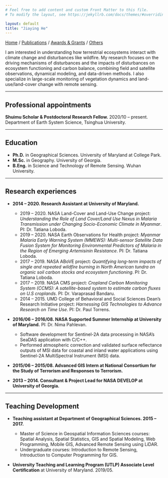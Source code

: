```yaml
---
# Feel free to add content and custom Front Matter to this file.
# To modify the layout, see https://jekyllrb.com/docs/themes/#overriding-theme-defaults

layout: default
title: "Jiaying He"
---
```

[Home](/) / [Publications](/papers/) /  [Awards & Grants](/awards/) /  [Others](/others/)

I am interested in understanding how terrestrial ecosystems interact with climate change and disturbances like wildfire. My research focuses on the driving mechanisms of disturbances and the impacts of disturbances on ecosystem functioning and carbon balance, combining field and satellite observations, dynamical modeling, and data-driven methods. I also specialize in large-scale monitoring of vegetation dynamics and land-use/land-cover change with remote sensing.

---

## Professional appointments
**Shuimu Scholar & Postdoctoral Research Fellow.** 2020/10 – present.   
Department of Earth System Science, Tsinghua University. 

---

## Education
- **Ph.D.** in Geographical Sciences. University of Maryland at College Park.   
- **M.Sc.** in Geography. University of Georgia.   
- **B.Eng.** in Science and Technology of Remote Sensing. Wuhan University.   

---

## Research experiences
- **2014 – 2020. Research Assistant at University of Maryland.**
    - 2019 – 2020. NASA Land-Cover and Land-Use Change project: *Understanding the Role of Land Cover/Land Use Nexus in Malaria Transmission under Changing Socio-Economic Climate in Myanmar*. PI: Dr. Tatiana Loboda.   
    - 2019 – 2020. NASA Earth Observations for Health project: *Myanmar Malaria Early Warning System (MMEWS): Multi-sensor Satellite Data Fusion System for Monitoring Environmental Predictors of Malaria in the Region of Emerging Artemisinin Resistance*. PI: Dr. Tatiana Loboda.     
    - 2017 – 2019. NASA ABoVE project: *Quantifying long-term impacts of single and repeated wildfire burning in North American tundra on organic soil carbon stocks and ecosystem functioning*. PI: Dr. Tatiana Loboda.  
    - 2017 – 2019. NASA CMS project: *Cropland Carbon Monitoring System (CCMS): A satellite-based system to estimate carbon fluxes on U.S croplands*. PI: Dr. Varaprasad Bandaru. 
    - 2014 – 2015. UMD College of Behavioral and Social Sciences Dean’s Research Initiative project: *Harnessing GIS Technologies to Advance Research on Time Use*. PI: Dr. Paul Torrens. 

- **2016/06 – 2016/08. NASA Supported Summer Internship at University of Maryland.** PI: Dr. Nima Pahlevan.
    - Software development for Sentinel-2A data processing in NASA’s SeaDAS application with C/C++.  
    - Performed atmospheric correction and validated surface reflectance outputs of MSI data for coastal and inland water applications using Sentinel-2A MultiSpectral Instrument (MSI) data. 

- **2015/06 – 2015/08. Advanced GIS Intern at National Consortium for the Study of Terrorism and Responses to Terrorism.**     

- **2013 – 2014. Consultant & Project Lead for NASA DEVELOP at University of Georgia.**   

---
## Teaching Development
- **Teaching assistant at Department of Geographical Sciences. 2015 – 2017.**     
    - Master of Science in Geospatial Information Sciences courses: Spatial Analysis, Spatial Statistics, GIS and Spatial Modeling, Web Programming, Mobile GIS, Advanced Remote Sensing using LiDAR.     
    - Undergraduate courses: Introduction to Remote Sensing, Introduction to Computer Programming for GIS.

- **University Teaching and Learning Program (UTLP) Associate Level Certification** at University of Maryland. 2019/05.
